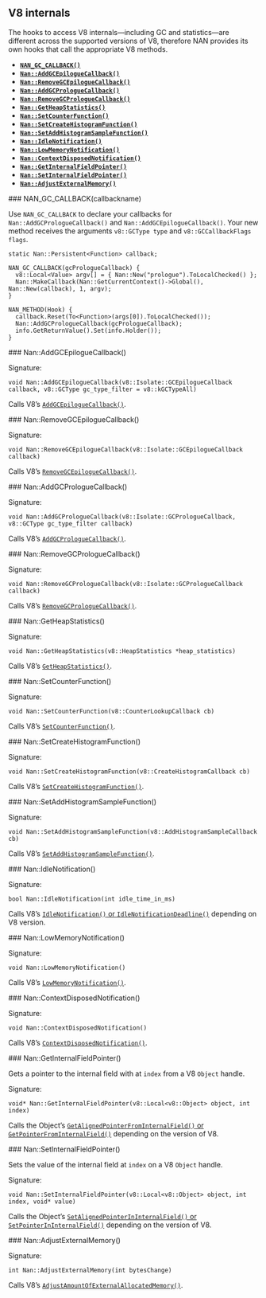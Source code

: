 V8 internals
------------

The hooks to access V8 internals—including GC and statistics—are different across the supported versions of V8, therefore NAN provides its own hooks that call the appropriate V8 methods.

-   [**`NAN_GC_CALLBACK()`**](#api_nan_gc_callback)
-   [**`Nan::AddGCEpilogueCallback()`**](#api_nan_add_gc_epilogue_callback)
-   [**`Nan::RemoveGCEpilogueCallback()`**](#api_nan_remove_gc_epilogue_callback)
-   [**`Nan::AddGCPrologueCallback()`**](#api_nan_add_gc_prologue_callback)
-   [**`Nan::RemoveGCPrologueCallback()`**](#api_nan_remove_gc_prologue_callback)
-   [**`Nan::GetHeapStatistics()`**](#api_nan_get_heap_statistics)
-   [**`Nan::SetCounterFunction()`**](#api_nan_set_counter_function)
-   [**`Nan::SetCreateHistogramFunction()`**](#api_nan_set_create_histogram_function)
-   [**`Nan::SetAddHistogramSampleFunction()`**](#api_nan_set_add_histogram_sample_function)
-   [**`Nan::IdleNotification()`**](#api_nan_idle_notification)
-   [**`Nan::LowMemoryNotification()`**](#api_nan_low_memory_notification)
-   [**`Nan::ContextDisposedNotification()`**](#api_nan_context_disposed_notification)
-   [**`Nan::GetInternalFieldPointer()`**](#api_nan_get_internal_field_pointer)
-   [**`Nan::SetInternalFieldPointer()`**](#api_nan_set_internal_field_pointer)
-   [**`Nan::AdjustExternalMemory()`**](#api_nan_adjust_external_memory)

<span id="api_nan_gc_callback"></span> \#\#\# NAN\_GC\_CALLBACK(callbackname)

Use `NAN_GC_CALLBACK` to declare your callbacks for `Nan::AddGCPrologueCallback()` and `Nan::AddGCEpilogueCallback()`. Your new method receives the arguments `v8::GCType type` and `v8::GCCallbackFlags flags`.

    static Nan::Persistent<Function> callback;

    NAN_GC_CALLBACK(gcPrologueCallback) {
      v8::Local<Value> argv[] = { Nan::New("prologue").ToLocalChecked() };
      Nan::MakeCallback(Nan::GetCurrentContext()->Global(), Nan::New(callback), 1, argv);
    }

    NAN_METHOD(Hook) {
      callback.Reset(To<Function>(args[0]).ToLocalChecked());
      Nan::AddGCPrologueCallback(gcPrologueCallback);
      info.GetReturnValue().Set(info.Holder());
    }

<span id="api_nan_add_gc_epilogue_callback"></span> \#\#\# Nan::AddGCEpilogueCallback()

Signature:

    void Nan::AddGCEpilogueCallback(v8::Isolate::GCEpilogueCallback callback, v8::GCType gc_type_filter = v8::kGCTypeAll)

Calls V8’s [`AddGCEpilogueCallback()`](https://v8docs.nodesource.com/node-8.16/d5/dda/classv8_1_1_isolate.html#a580f976e4290cead62c2fc4dd396be3e).

<span id="api_nan_remove_gc_epilogue_callback"></span> \#\#\# Nan::RemoveGCEpilogueCallback()

Signature:

    void Nan::RemoveGCEpilogueCallback(v8::Isolate::GCEpilogueCallback callback)

Calls V8’s [`RemoveGCEpilogueCallback()`](https://v8docs.nodesource.com/node-8.16/d5/dda/classv8_1_1_isolate.html#adca9294555a3908e9f23c7bb0f0f284c).

<span id="api_nan_add_gc_prologue_callback"></span> \#\#\# Nan::AddGCPrologueCallback()

Signature:

    void Nan::AddGCPrologueCallback(v8::Isolate::GCPrologueCallback, v8::GCType gc_type_filter callback)

Calls V8’s [`AddGCPrologueCallback()`](https://v8docs.nodesource.com/node-8.16/d5/dda/classv8_1_1_isolate.html#a6dbef303603ebdb03da6998794ea05b8).

<span id="api_nan_remove_gc_prologue_callback"></span> \#\#\# Nan::RemoveGCPrologueCallback()

Signature:

    void Nan::RemoveGCPrologueCallback(v8::Isolate::GCPrologueCallback callback)

Calls V8’s [`RemoveGCPrologueCallback()`](https://v8docs.nodesource.com/node-8.16/d5/dda/classv8_1_1_isolate.html#a5f72c7cda21415ce062bbe5c58abe09e).

<span id="api_nan_get_heap_statistics"></span> \#\#\# Nan::GetHeapStatistics()

Signature:

    void Nan::GetHeapStatistics(v8::HeapStatistics *heap_statistics)

Calls V8’s [`GetHeapStatistics()`](https://v8docs.nodesource.com/node-8.16/d5/dda/classv8_1_1_isolate.html#a5593ac74687b713095c38987e5950b34).

<span id="api_nan_set_counter_function"></span> \#\#\# Nan::SetCounterFunction()

Signature:

    void Nan::SetCounterFunction(v8::CounterLookupCallback cb)

Calls V8’s [`SetCounterFunction()`](https://v8docs.nodesource.com/node-8.16/d5/dda/classv8_1_1_isolate.html#a045d7754e62fa0ec72ae6c259b29af94).

<span id="api_nan_set_create_histogram_function"></span> \#\#\# Nan::SetCreateHistogramFunction()

Signature:

    void Nan::SetCreateHistogramFunction(v8::CreateHistogramCallback cb) 

Calls V8’s [`SetCreateHistogramFunction()`](https://v8docs.nodesource.com/node-8.16/d5/dda/classv8_1_1_isolate.html#a542d67e85089cb3f92aadf032f99e732).

<span id="api_nan_set_add_histogram_sample_function"></span> \#\#\# Nan::SetAddHistogramSampleFunction()

Signature:

    void Nan::SetAddHistogramSampleFunction(v8::AddHistogramSampleCallback cb) 

Calls V8’s [`SetAddHistogramSampleFunction()`](https://v8docs.nodesource.com/node-8.16/d5/dda/classv8_1_1_isolate.html#aeb420b690bc2c216882d6fdd00ddd3ea).

<span id="api_nan_idle_notification"></span> \#\#\# Nan::IdleNotification()

Signature:

    bool Nan::IdleNotification(int idle_time_in_ms)

Calls V8’s [`IdleNotification()` or `IdleNotificationDeadline()`](https://v8docs.nodesource.com/node-8.16/d5/dda/classv8_1_1_isolate.html#ad6a2a02657f5425ad460060652a5a118) depending on V8 version.

<span id="api_nan_low_memory_notification"></span> \#\#\# Nan::LowMemoryNotification()

Signature:

    void Nan::LowMemoryNotification() 

Calls V8’s [`LowMemoryNotification()`](https://v8docs.nodesource.com/node-8.16/d5/dda/classv8_1_1_isolate.html#a24647f61d6b41f69668094bdcd6ea91f).

<span id="api_nan_context_disposed_notification"></span> \#\#\# Nan::ContextDisposedNotification()

Signature:

    void Nan::ContextDisposedNotification()

Calls V8’s [`ContextDisposedNotification()`](https://v8docs.nodesource.com/node-8.16/d5/dda/classv8_1_1_isolate.html#ad7f5dc559866343fe6cd8db1f134d48b).

<span id="api_nan_get_internal_field_pointer"></span> \#\#\# Nan::GetInternalFieldPointer()

Gets a pointer to the internal field with at `index` from a V8 `Object` handle.

Signature:

    void* Nan::GetInternalFieldPointer(v8::Local<v8::Object> object, int index) 

Calls the Object’s [`GetAlignedPointerFromInternalField()` or `GetPointerFromInternalField()`](https://v8docs.nodesource.com/node-8.16/db/d85/classv8_1_1_object.html#a580ea84afb26c005d6762eeb9e3c308f) depending on the version of V8.

<span id="api_nan_set_internal_field_pointer"></span> \#\#\# Nan::SetInternalFieldPointer()

Sets the value of the internal field at `index` on a V8 `Object` handle.

Signature:

    void Nan::SetInternalFieldPointer(v8::Local<v8::Object> object, int index, void* value)

Calls the Object’s [`SetAlignedPointerInInternalField()` or `SetPointerInInternalField()`](https://v8docs.nodesource.com/node-8.16/db/d85/classv8_1_1_object.html#ab3c57184263cf29963ef0017bec82281) depending on the version of V8.

<span id="api_nan_adjust_external_memory"></span> \#\#\# Nan::AdjustExternalMemory()

Signature:

    int Nan::AdjustExternalMemory(int bytesChange)

Calls V8’s [`AdjustAmountOfExternalAllocatedMemory()`](https://v8docs.nodesource.com/node-8.16/d5/dda/classv8_1_1_isolate.html#ae1a59cac60409d3922582c4af675473e).
